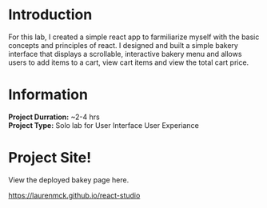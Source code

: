 # Introduction 

For this lab, I created a simple react app to farmiliarize myself with the basic concepts and principles of react. I designed and built a simple bakery interface that displays a scrollable, interactive bakery menu and allows users to add items to a cart, view cart items and view the total cart price.
# Information 

**Project Durration:** ~2-4 hrs <br>
**Project Type:** Solo lab for User Interface User Experiance <br>

# Project Site!

View the deployed bakey page here. <br>

https://laurenmck.github.io/react-studio
